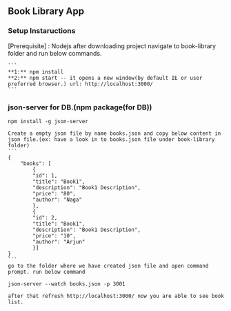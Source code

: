 ## Book Library App

### Setup Instaructions

   [Prerequisite] : Nodejs
   after downloading project navigate to book-library folder and run below commands.

    ```
    **1:** npm install
    **2:** npm start -- it opens a new window(by default IE or user preferred browser.) url: http://localhost:3000/
    ```

### json-server for DB.(npm package(for DB))

    npm install -g json-server
    
    Create a empty json file by name books.json and copy below content in json file.(ex: have a look in to books.json file under book-library folder)
    ```
    {
        "books": [
            {
            "id": 1,
            "title": "Book1",
            "description": "Book1 Description",
            "price": "80",
            "author": "Naga"
            },
            {
            "id": 2,
            "title": "Book1",
            "description": "Book1 Description",
            "price": "10",
            "author": "Arjun"
            }]
    }
    ```
    go to the folder where we have created json file and open command prompt. run below command 
    
    json-server --watch books.json -p 3001

    after that refresh http://localhost:3000/ now you are able to see book list.